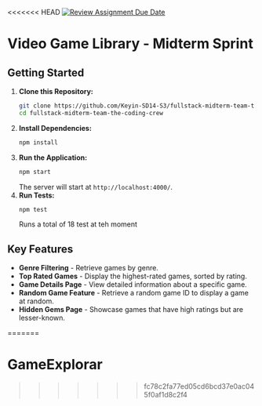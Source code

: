 <<<<<<< HEAD
[![Review Assignment Due Date](https://classroom.github.com/assets/deadline-readme-button-22041afd0340ce965d47ae6ef1cefeee28c7c493a6346c4f15d667ab976d596c.svg)](https://classroom.github.com/a/ab3tzsY3)
# Video Game Library - Midterm Sprint

## Getting Started

1. **Clone this Repository:**
   ```bash
   git clone https://github.com/Keyin-SD14-S3/fullstack-midterm-team-the-coding-crew.git
   cd fullstack-midterm-team-the-coding-crew
   ```
3. **Install Dependencies:**
   ```bash
   npm install
   ```
4. **Run the Application:**
   ```bash
   npm start
   ```
   The server will start at `http://localhost:4000/`.
5. **Run Tests:**
   ```bash
   npm test
   ```
   Runs a total of 18 test at teh moment 

## Key Features
- **Genre Filtering** - Retrieve games by genre.
- **Top Rated Games** - Display the highest-rated games, sorted by rating.
- **Game Details Page** - View detailed information about a specific game.
- **Random Game Feature** - Retrieve a random game ID to display a game at random.
- **Hidden Gems Page** - Showcase games that have high ratings but are lesser-known.

=======
# GameExplorar
>>>>>>> fc78c2fa77ed05cd6bcd37e0ac045f0af1d8c2f4

